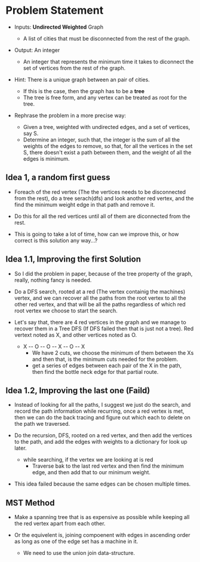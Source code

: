 # Problem Statement

* Inputs: **Undirected Weighted** Graph
  * A list of cities that must be disconnected from the rest of the graph.

* Output: An integer
  * An integer that represents the minimum time it takes to diconnect the set of vertices from the rest of rhe graph.

* Hint: There is a unique graph between an pair of cities.
  * If this is the case, then the graph has to be a **tree**
  * The tree is free form, and any vertex can be treated as root for the tree.

* Rephrase the problem in a more precise way:
  * Given a tree, weighted with undirected edges, and a set of vertices, say S.
  * Determine an integer, such that, the integer is the sum of all the weights of the edges to remove, so that, for
  all the vertices in the set S, there doesn't exist a path between them, and the weight of all the edges is minimum.

## Idea 1, a random first guess

* Foreach of the red vertex (The the vertices needs to be disconnected from the rest), do a tree serach(dfs) and look
another red vertex, and the find the minimum weight edge in that path and remove it.

* Do this for all the red vertices until all of them are diconnected from the rest.

* This is going to take a lot of time, how can we improve this, or how correct is this solution any way...?

## Idea 1.1, Improving the first Solution

* So I did the problem in paper, because of the tree property of the graph, really, nothing fancy is needed.

* Do a DFS search, rooted at a red (The vertex containig the machines) vertex, and we can recover all the paths
from the root vertex to all the other red vertex, and that will be all the paths regardless of which red root
vertex we choose to start the search.

* Let's say that, there are 4 red vertices in the graph and we manage to recover them in a Tree DFS (If DFS failed then
that is just not a tree). Red vertext noted as X, and other vertices noted as O.
  * X -- O -- O -- X -- O -- X
    * We have 2 cuts, we choose the minimum of them between the Xs and then that, is the minimum cuts needed
    for the problem.
    * get a series of edges between each pair of the X in the path, then find the bottle neck edge for that partial
    route.

## Idea 1.2, Improving the last one (Faild)

* Instead of looking for all the paths, I suggest we just do the search, and record the path information while
recurring, once a red vertex is met, then we can do the back tracing and figure out which each to delete on the path
we traversed.

* Do the recursion, DFS, rooted on a red vertex,
and then add the vertices to the path, and add the edges with weights to a dictionary for look up later.
  * while searching, if the vertex we are looking at is red
    * Traverse bak to the last red vertex and then find the minimum edge, and then add that to our minimum weight.

* This idea failed because the same edges can be chosen multiple times.

## MST Method

* Make a spanning tree that is as expensive as possible while keeping all the red vertex apart from each other.

* Or the equivelent is, joining compoenent with edges in ascending order as long as one of the edge set has a
machine in it.
  * We need to use the union join data-structure.



